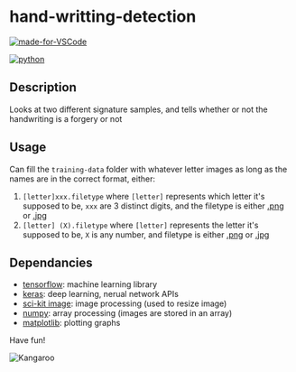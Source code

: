 # hand-writting-detection

[![made-for-VSCode](https://img.shields.io/badge/Made%20for-VSCode-1f425f.svg)](https://code.visualstudio.com/)

[![python](https://img.shields.io/badge/python-v3.6%2B-blue)](https://www.python.org/downloads/)

## Description

Looks at two different signature samples, and tells whether or not the handwriting is a forgery or not

## Usage

Can fill the `training-data` folder with whatever letter images as long as the names are in the correct format, either:

1. `[letter]xxx.filetype` where `[letter]` represents which letter it's supposed to be, `xxx` are 3 distinct digits, and the filetype is either [.png](https://fileinfo.com/extension/png) or [.jpg](https://fileinfo.com/extension/jpg)
2. `[letter] (X).filetype` where `[letter]` represents the letter it's supposed to be, `X` is any number, and filetype is either [.png](https://fileinfo.com/extension/png) or [.jpg](https://fileinfo.com/extension/jpg)

## Dependancies

* [tensorflow](https://pypi.org/project/tensorflow/): machine learning library
* [keras](https://pypi.org/project/Keras/): deep learning, nerual network APIs
* [sci-kit image](https://pypi.org/project/scikit-image/): image processing (used to resize image)
* [numpy](https://pypi.org/project/numpy/): array processing (images are stored in an array)
* [matplotlib](https://pypi.org/project/matplotlib/): plotting graphs

Have fun!

![Kangaroo](https://github.com/sherwinchiu/hand-writing-detection/blob/master/training-data/K_0/K%20(2).png)
